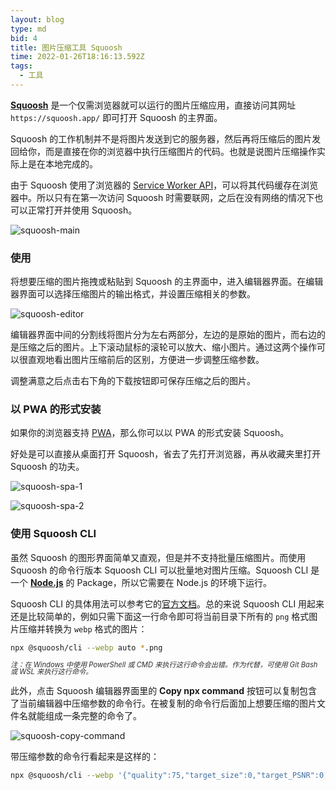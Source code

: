 ```yaml
---
layout: blog
type: md
bid: 4
title: 图片压缩工具 Squoosh
time: 2022-01-26T18:16:13.592Z
tags:
  - 工具
---
```



**[Squoosh](https://squoosh.app/)** 是一个仅需浏览器就可以运行的图片压缩应用，直接访问其网址 `https://squoosh.app/` 即可打开 Squoosh 的主界面。

Squoosh 的工作机制并不是将图片发送到它的服务器，然后再将压缩后的图片发回给你，而是直接在你的浏览器中执行压缩图片的代码。也就是说图片压缩操作实际上是在本地完成的。

由于 Squoosh 使用了浏览器的 [Service Worker API](https://developer.mozilla.org/zh-CN/docs/Web/API/Service_Worker_API)，可以将其代码缓存在浏览器中。所以只有在第一次访问 Squoosh 时需要联网，之后在没有网络的情况下也可以正常打开并使用 Squoosh。

![squoosh-main](/images/blog/4/squoosh-main.webp)

### 使用

将想要压缩的图片拖拽或粘贴到 Squoosh 的主界面中，进入编辑器界面。在编辑器界面可以选择压缩图片的输出格式，并设置压缩相关的参数。

![squoosh-editor](/images/blog/4/squoosh-editor.webp)

编辑器界面中间的分割线将图片分为左右两部分，左边的是原始的图片，而右边的是压缩之后的图片。上下滚动鼠标的滚轮可以放大、缩小图片。通过这两个操作可以很直观地看出图片压缩前后的区别，方便进一步调整压缩参数。

调整满意之后点击右下角的下载按钮即可保存压缩之后的图片。

### 以 PWA 的形式安装

如果你的浏览器支持 [PWA](https://developer.mozilla.org/zh-CN/docs/Web/Progressive_web_apps)，那么你可以以 PWA 的形式安装 Squoosh。

好处是可以直接从桌面打开 Squoosh，省去了先打开浏览器，再从收藏夹里打开 Squoosh 的功夫。

![squoosh-spa-1](/images/blog/4/squoosh-spa-1.webp)

![squoosh-spa-2](/images/blog/4/squoosh-spa-2.webp)

### 使用 Squoosh CLI

虽然 Squoosh 的图形界面简单又直观，但是并不支持批量压缩图片。而使用 Squoosh 的命令行版本 Squoosh CLI 可以批量地对图片压缩。Squoosh CLI 是一个 **[Node.js](https://nodejs.org/en/)** 的 Package，所以它需要在 Node.js 的环境下运行。

Squoosh CLI 的具体用法可以参考它的[官方文档](https://github.com/GoogleChromeLabs/squoosh/tree/dev/cli)。总的来说 Squoosh CLI 用起来还是比较简单的，例如只需下面这一行命令即可将当前目录下所有的 `png` 格式图片压缩并转换为 `webp` 格式的图片：

```bash
npx @squoosh/cli --webp auto *.png
```

<small style="font-size: 0.8em; line-height: 1em; opacity: 0.9;">*注：在 Windows 中使用 PowerShell 或 CMD 来执行这行命令会出错。作为代替，可使用 Git Bash 或 WSL 来执行这行命令。*</small>

此外，点击 Squoosh 编辑器界面里的 **Copy npx command** 按钮可以复制包含了当前编辑器中压缩参数的命令行。在被复制的命令行后面加上想要压缩的图片文件名就能组成一条完整的命令了。

![squoosh-copy-command](/images/blog/4/squoosh-copy-command.webp)

带压缩参数的命令行看起来是这样的：

```bash
npx @squoosh/cli --webp '{"quality":75,"target_size":0,"target_PSNR":0,"method":4,"sns_strength":50,"filter_strength":60,"filter_sharpness":0,"filter_type":1,"partitions":0,"segments":4,"pass":1,"show_compressed":0,"preprocessing":0,"autofilter":0,"partition_limit":0,"alpha_compression":1,"alpha_filtering":1,"alpha_quality":100,"lossless":0,"exact":0,"image_hint":0,"emulate_jpeg_size":0,"thread_level":0,"low_memory":0,"near_lossless":100,"use_delta_palette":0,"use_sharp_yuv":0}'
```
